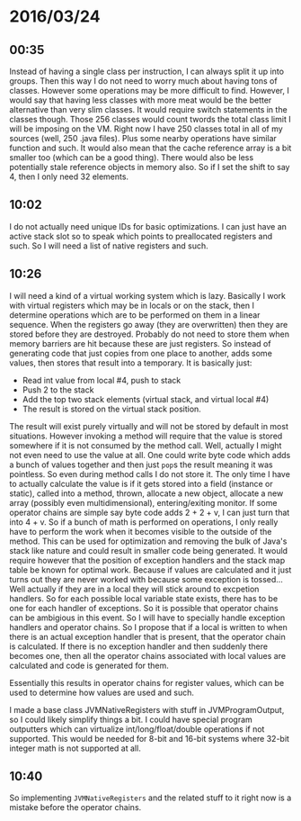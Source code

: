 # 2016/03/24

## 00:35

Instead of having a single class per instruction, I can always split it up
into groups. Then this way I do not need to worry much about having tons of
classes. However some operations may be more difficult to find. However, I
would say that having less classes with more meat would be the better
alternative than very slim classes. It would require switch statements in the
classes though. Those 256 classes would count twords the total class limit I
will be imposing on the VM. Right now I have 250 classes total in all of my
sources (well, 250 .java files). Plus some nearby operations have similar
function and such. It would also mean that the cache reference array is a bit
smaller too (which can be a good thing). There would also be less potentially
stale reference objects in memory also. So if I set the shift to say 4, then
I only need 32 elements.

## 10:02

I do not actually need unique IDs for basic optimizations. I can just have an
active stack slot so to speak which points to preallocated registers and such.
So I will need a list of native registers and such.

## 10:26

I will need a kind of a virtual working system which is lazy. Basically I
work with virtual registers which may be in locals or on the stack, then I
determine operations which are to be performed on them in a linear sequence.
When the registers go away (they are overwritten) then they are stored before
they are destroyed. Probably do not need to store them when memory barriers
are hit because these are just registers. So instead of generating code that
just copies from one place to another, adds some values, then stores that
result into a temporary. It is basically just:

 * Read int value from local #4, push to stack
 * Push 2 to the stack
 * Add the top two stack elements (virtual stack, and virtual local #4)
 * The result is stored on the virtual stack position.

The result will exist purely virtually and will not be stored by default in
most situations. However invoking a method will require that the value is
stored somewhere if it is not consumed by the method call. Well, actually I
might not even need to use the value at all. One could write byte code which
adds a bunch of values together and then just `pop`s the result meaning it was
pointless. So even during method calls I do not store it. The only time I have
to actually calculate the value is if it gets stored into a field (instance or
static), called into a method, thrown, allocate a new object, allocate a new
array (possibly even multidimensional), entering/exiting monitor. If some
operator chains are simple say byte code adds 2 + 2 + v, I can just turn that
into 4 + v. So if a bunch of math is performed on operations, I only really
have to perform the work when it becomes visible to the outside of the method.
This can be used for optimization and removing the bulk of Java's stack like
nature and could result in smaller code being generated. It would require
however that the position of exception handlers and the stack map table be
known for optimal work. Because if values are calculated and it just turns out
they are never worked with because some exception is tossed... Well actually
if they are in a local they will stick around to excpetion handlers. So for
each possible local variable state exists, there has to be one for each handler
of exceptions. So it is possible that operator chains can be ambigious in
this event. So I will have to specially handle exception handlers and operator
chains. So I propose that if a local is written to when there is an actual
exception handler that is present, that the operator chain is calculated. If
there is no exception handler and then suddenly there becomes one, then all
the operator chains associated with local values are calculated and code is
generated for them.

Essentially this results in operator chains for register values, which can be
used to determine how values are used and such.

I made a base class JVMNativeRegisters with stuff in JVMProgramOutput, so I
could likely simplify things a bit. I could have special program outputters
which can virtualize int/long/float/double operations if not supported. This
would be needed for 8-bit and 16-bit systems where 32-bit integer math is not
supported at all.

## 10:40

So implementing `JVMNativeRegisters` and the related stuff to it right now is
a mistake before the operator chains.

